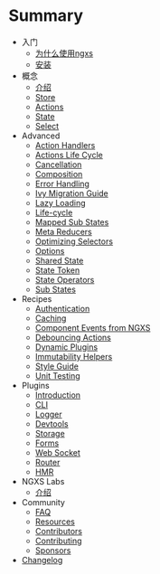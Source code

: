 # Summary

- 入门
  - [为什么使用ngxs](introduction/why.md)
  - [安装](introduction/installation.md)
- 概念
  - [介绍](concepts/intro.md)
  - [Store](concepts/store.md)
  - [Actions](concepts/actions.md)
  - [State](concepts/state.md)
  - [Select](concepts/select.md)
- Advanced
  - [Action Handlers](advanced/action-handlers.md)
  - [Actions Life Cycle](advanced/actions-life-cycle.md)
  - [Cancellation](advanced/cancellation.md)
  - [Composition](advanced/composition.md)
  - [Error Handling](advanced/errors.md)
  - [Ivy Migration Guide](advanced/ivy-migration-guide.md)
  - [Lazy Loading](advanced/lazy.md)
  - [Life-cycle](advanced/life-cycle.md)
  - [Mapped Sub States](advanced/mapped-sub-states.md)
  - [Meta Reducers](advanced/meta-reducer.md)
  - [Optimizing Selectors](advanced/optimizing-selectors.md)
  - [Options](advanced/options.md)
  - [Shared State](advanced/shared-state.md)
  - [State Token](advanced/token.md)
  - [State Operators](advanced/operators.md)
  - [Sub States](advanced/sub-states.md)
- Recipes
  - [Authentication](recipes/authentication.md)
  - [Caching](recipes/cache.md)
  - [Component Events from NGXS](recipes/component-events-from-ngxs.md)
  - [Debouncing Actions](recipes/debouncing-actions.md)
  - [Dynamic Plugins](recipes/dynamic-plugins.md)
  - [Immutability Helpers](recipes/immutability-helpers.md)
  - [Style Guide](recipes/style-guide.md)
  - [Unit Testing](recipes/unit-testing.md)
- Plugins
  - [Introduction](plugins/intro.md)
  - [CLI](plugins/cli.md)
  - [Logger](plugins/logger.md)
  - [Devtools](plugins/devtools.md)
  - [Storage](plugins/storage.md)
  - [Forms](plugins/form.md)
  - [Web Socket](plugins/websocket.md)
  - [Router](plugins/router.md)
  - [HMR](plugins/hmr.md)
- NGXS Labs
  - [介绍](ngxs-labs/intro.md)
- Community
  - [FAQ](advanced/faq.md)
  - [Resources](community/projects.md)
  - [Contributors](community/contributors.md)
  - [Contributing](community/contributing.md)
  - [Sponsors](community/sponsors.md)
- [Changelog](https://github.com/ngxs/store/blob/master/CHANGELOG.md)
